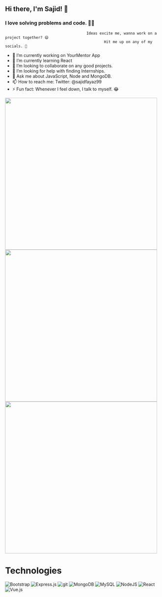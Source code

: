 ## Hi there, I'm Sajid! 👋
### I love solving problems and code. 👨‍💻 
                                         Ideas excite me, wanna work on a project together? 😄
                                                 Hit me up on any of my socials. 🙂


- 🔭 I’m currently working on YourMentor App
- 🌱 I’m currently learning React
- 👯 I’m looking to collaborate on any good projects.
- 🤔 I’m looking for help with finding Internships.
- 💬 Ask me about JavaScript, Node and MongoDB.
- 📫 How to reach me: Twitter: @sajidfayaz99
- ⚡ Fun fact: Whenever I feel down, I talk to myself. 😂


<img width="495em" src="https://github-readme-stats.vercel.app/api?username=sajidfayazshow_icons=true&include_all_commits=true&count_private=true&hide_border=false" />

<img width="495em" src="https://github-readme-stats.vercel.app/api/top-langs/?username=sajidfayaz&layout=compact&custom_title=Most used languages by LOCs">

<img width="495em" src="https://github-readme-streak-stats.herokuapp.com/?user=sajidfayaz&include_all_commits=true&hide_border=false"/>

# Technologies

![Bootstrap](https://img.shields.io/badge/bootstrap-%23563D7C.svg?style=for-the-badge&logo=bootstrap&logoColor=white)
![Express.js](https://img.shields.io/badge/express.js-%23404d59.svg?style=for-the-badge&logo=express&logoColor=%2361DAFB)
![git](https://img.shields.io/badge/Git-F05032?style=for-the-badge&logo=git&logoColor=white)
![MongoDB](https://img.shields.io/badge/MongoDB-%234ea94b.svg?style=for-the-badge&logo=mongodb&logoColor=white)
![MySQL](https://img.shields.io/badge/mysql-%2300f.svg?style=for-the-badge&logo=mysql&logoColor=white)
![NodeJS](https://img.shields.io/badge/node.js-6DA55F?style=for-the-badge&logo=node.js&logoColor=white)
![React](https://img.shields.io/badge/react-%2320232a.svg?style=for-the-badge&logo=react&logoColor=%2361DAFB)
![Vue.js](https://img.shields.io/badge/vuejs-%2335495e.svg?style=for-the-badge&logo=vuedotjs&logoColor=%234FC08D)
